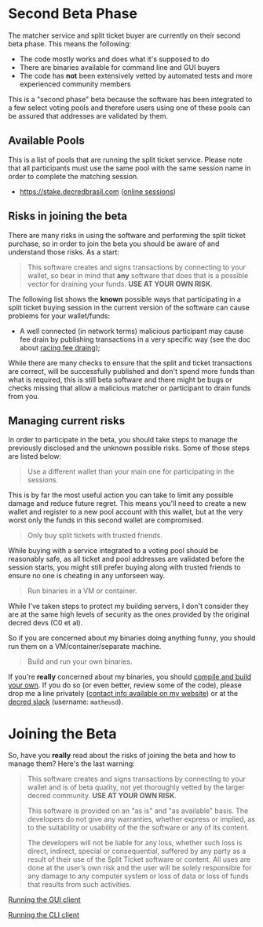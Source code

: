 # Second Beta Phase

The matcher service and split ticket buyer are currently on their second beta phase. This means the following:

- The code mostly works and does what it's supposed to do
- There are binaries available for command line and GUI buyers
- The code has **not** been extensively vetted by automated tests and more experienced community members

This is a "second phase" beta because the software has been integrated to a few select voting pools and therefore users using one of these pools can be assured that addresses are validated by them.

## Available Pools

This is a list of pools that are running the split ticket service. Please note that all participants must use the same pool with the same session name in order to complete the matching session.

- https://stake.decredbrasil.com ([online sessions](https://mainnet-split-tickets.matheusd.com/decredbrasil.html))

## Risks in joining the beta

There are many risks in using the software and performing the split ticket purchase, so in order to join the beta you should be aware of and understand those risks. As a start:

> This software creates and signs transactions by connecting to your wallet, so bear in mind that **any** software that does that is a possible vector for draining your funds. **USE AT YOUR OWN RISK**.

The following list shows the **known** possible ways that participating in a split ticket buying session in the current version of the software can cause problems for your wallet/funds:

- A well connected (in network terms) malicious participant may cause fee drain by publishing transactions in a very specific way (see the doc about [racing fee draing](race-fee-drain.md));

While there are many checks to ensure that the split and ticket transactions are correct, will be successfully published and don't spend more funds than what is required, this is still beta software and there might be bugs or checks missing that allow a malicious matcher or participant to drain funds from you.

## Managing current risks

In order to participate in the beta, you should take steps to manage the previously disclosed and the unknown possible risks. Some of those steps are listed below:

> Use a different wallet than your main one for participating in the sessions.

This is by far the most useful action you can take to limit any possible damage and reduce future regret. This means you'll need to create a new wallet and register to a new pool account with this wallet, but at the very worst only the funds in this second wallet are compromised.

> Only buy split tickets with trusted friends.

While buying with a service integrated to a voting pool should be reasonably safe, as all ticket and pool addresses are validated before the session starts, you might still prefer buying along with trusted friends to ensure no one is cheating in any unforseen way.

> Run binaries in a VM or container.

While I've taken steps to protect my building servers, I don't consider they are at the same high levels of security as the ones provided by the original decred devs (C0 et al).

So if you are concerned about my binaries doing anything funny, you should run them on a VM/container/separate machine.

> Build and run your own binaries.

If you're **really** concerned about my binaries, you should [compile and build your own](building.md). If you do so (or even better, review some of the code), please drop me a line privately ([contact info available on my website](https://matheusd.com)) or at the [decred slack](https://slack.decred.org) (username: `matheusd`).

# Joining the Beta

So, have you **really** read about the risks of joining the beta and how to manage them? Here's the last warning:

> This software creates and signs transactions by connecting to your wallet and is of beta quality, not yet thoroughly vetted by the larger decred community. **USE AT YOUR OWN RISK**.
>
> This software is provided on an "as is" and "as available" basis. The developers do not give any warranties, whether express or implied, as to the suitability or usability of the the software or any of its content.
>
> The developers will not be liable for any loss, whether such loss is direct, indirect, special or consequential, suffered by any party as a result of their use of the Split Ticket software or content. All uses are done at the user’s own risk and the user will be solely responsible for any damage to any computer system or loss of data or loss of funds that results from such activities.

[Running the GUI client](client-gui.md)

[Running the CLI client](client-cli.md)
